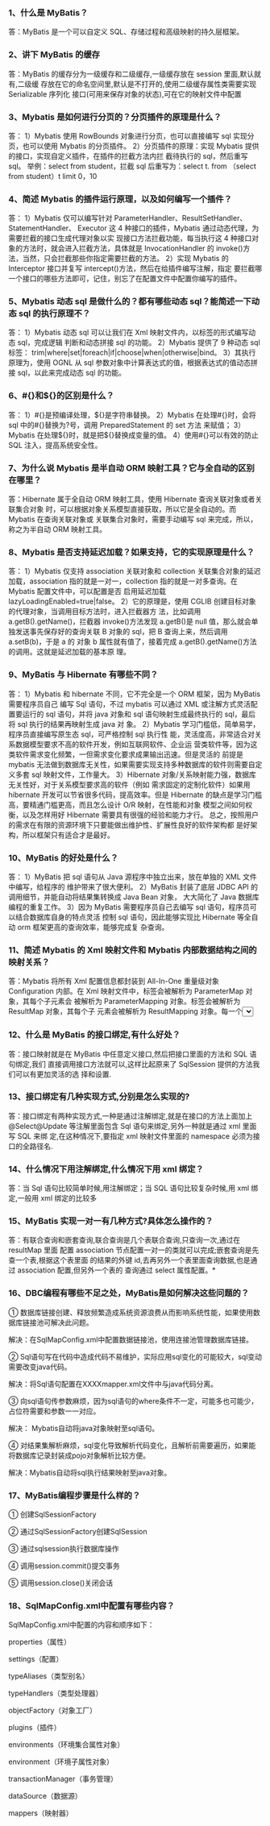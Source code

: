 ### **1、什么是 MyBatis？**

答：MyBatis 是一个可以自定义 SQL、存储过程和高级映射的持久层框架。

### **2、讲下 MyBatis 的缓存**

答：MyBatis 的缓存分为一级缓存和二级缓存,一级缓存放在 session 里面,默认就有,二级缓
存放在它的命名空间里,默认是不打开的,使用二级缓存属性类需要实现 Serializable 序列化
接口(可用来保存对象的状态),可在它的映射文件中配置<cache/>

### **3、Mybatis 是如何进行分页的？分页插件的原理是什么？**

答：
1）Mybatis 使用 RowBounds 对象进行分页，也可以直接编写 sql 实现分页，也可以使用
Mybatis 的分页插件。
2）分页插件的原理：实现 Mybatis 提供的接口，实现自定义插件，在插件的拦截方法内拦
截待执行的 sql，然后重写 sql。
举例：select from student，拦截 sql 后重写为：select t. from （select from student）t
limit 0，10

### **4、简述 Mybatis 的插件运行原理，以及如何编写一个插件？**

答：
1）Mybatis 仅可以编写针对 ParameterHandler、ResultSetHandler、StatementHandler、
Executor 这 4 种接口的插件，Mybatis 通过动态代理，为需要拦截的接口生成代理对象以实
现接口方法拦截功能，每当执行这 4 种接口对象的方法时，就会进入拦截方法，具体就是
InvocationHandler 的 invoke()方法，当然，只会拦截那些你指定需要拦截的方法。
2）实现 Mybatis 的 Interceptor 接口并复写 intercept()方法，然后在给插件编写注解，指定
要拦截哪一个接口的哪些方法即可，记住，别忘了在配置文件中配置你编写的插件。

### **5、Mybatis 动态 sql 是做什么的？都有哪些动态 sql？能简述一下动态 sql 的执行原理不？**

答：
1）Mybatis 动态 sql 可以让我们在 Xml 映射文件内，以标签的形式编写动态 sql，完成逻辑
判断和动态拼接 sql 的功能。
2）Mybatis 提供了 9 种动态 sql 标签：
trim|where|set|foreach|if|choose|when|otherwise|bind。
3）其执行原理为，使用 OGNL 从 sql 参数对象中计算表达式的值，根据表达式的值动态拼
接 sql，以此来完成动态 sql 的功能。

### **6、#{}和${}的区别是什么？**

答：
1）#{}是预编译处理，${}是字符串替换。
2）Mybatis 在处理#{}时，会将 sql 中的#{}替换为?号，调用 PreparedStatement 的 set 方法
来赋值；
3）Mybatis 在处理${}时，就是把${}替换成变量的值。
4）使用#{}可以有效的防止 SQL 注入，提高系统安全性。

### **7、为什么说 Mybatis 是半自动 ORM 映射工具？它与全自动的区别在哪里？**

答：Hibernate 属于全自动 ORM 映射工具，使用 Hibernate 查询关联对象或者关联集合对象
时，可以根据对象关系模型直接获取，所以它是全自动的。而 Mybatis 在查询关联对象或
关联集合对象时，需要手动编写 sql 来完成，所以，称之为半自动 ORM 映射工具。

### **8、Mybatis 是否支持延迟加载？如果支持，它的实现原理是什么？**

答：
1）Mybatis 仅支持 association 关联对象和 collection 关联集合对象的延迟加载，association
指的就是一对一，collection 指的就是一对多查询。在 Mybatis 配置文件中，可以配置是否
启用延迟加载 lazyLoadingEnabled=true|false。
2）它的原理是，使用 CGLIB 创建目标对象的代理对象，当调用目标方法时，进入拦截器方
法，比如调用 a.getB().getName()，拦截器 invoke()方法发现 a.getB()是 null 值，那么就会单
独发送事先保存好的查询关联 B 对象的 sql，把 B 查询上来，然后调用 a.setB(b)，于是 a 的
对象 b 属性就有值了，接着完成 a.getB().getName()方法的调用。这就是延迟加载的基本原
理。

### **9、MyBatis 与 Hibernate 有哪些不同？**

答：
1）Mybatis 和 hibernate 不同，它不完全是一个 ORM 框架，因为 MyBatis 需要程序员自己
编写 Sql 语句，不过 mybatis 可以通过 XML 或注解方式灵活配置要运行的 sql 语句，并将
java 对象和 sql 语句映射生成最终执行的 sql，最后将 sql 执行的结果再映射生成 java 对
象。
2）Mybatis 学习门槛低，简单易学，程序员直接编写原生态 sql，可严格控制 sql 执行性
能，灵活度高，非常适合对关系数据模型要求不高的软件开发，例如互联网软件、企业运
营类软件等，因为这类软件需求变化频繁，一但需求变化要求成果输出迅速。但是灵活的
前提是 mybatis 无法做到数据库无关性，如果需要实现支持多种数据库的软件则需要自定
义多套 sql 映射文件，工作量大。
3）Hibernate 对象/关系映射能力强，数据库无关性好，对于关系模型要求高的软件（例如
需求固定的定制化软件）如果用 hibernate 开发可以节省很多代码，提高效率。但是
Hibernate 的缺点是学习门槛高，要精通门槛更高，而且怎么设计 O/R 映射，在性能和对象
模型之间如何权衡，以及怎样用好 Hibernate 需要具有很强的经验和能力才行。
总之，按照用户的需求在有限的资源环境下只要能做出维护性、扩展性良好的软件架构都
是好架构，所以框架只有适合才是最好。

### **10、MyBatis 的好处是什么？**

答：
1）MyBatis 把 sql 语句从 Java 源程序中独立出来，放在单独的 XML 文件中编写，给程序的
维护带来了很大便利。
2）MyBatis 封装了底层 JDBC API 的调用细节，并能自动将结果集转换成 Java Bean 对象，
大大简化了 Java 数据库编程的重复工作。
3）因为 MyBatis 需要程序员自己去编写 sql 语句，程序员可以结合数据库自身的特点灵活
控制 sql 语句，因此能够实现比 Hibernate 等全自动 orm 框架更高的查询效率，能够完成复
杂查询。

### **11、简述 Mybatis 的 Xml 映射文件和 Mybatis 内部数据结构之间的映射关系？**

答：Mybatis 将所有 Xml 配置信息都封装到 All-In-One 重量级对象 Configuration 内部。在
Xml 映射文件中，<parameterMap>标签会被解析为 ParameterMap 对象，其每个子元素会
被解析为 ParameterMapping 对象。<resultMap>标签会被解析为 ResultMap 对象，其每个子
元素会被解析为 ResultMapping 对象。每一个<select>、<insert>、<update>、<delete>标签
均会被解析为 MappedStatement 对象，标签内的 sql 会被解析为 BoundSql 对象。

### **12、什么是 MyBatis 的接口绑定,有什么好处？**

答：接口映射就是在 MyBatis 中任意定义接口,然后把接口里面的方法和 SQL 语句绑定,我们
直接调用接口方法就可以,这样比起原来了 SqlSession 提供的方法我们可以有更加灵活的选
择和设置.

### **13、接口绑定有几种实现方式,分别是怎么实现的?**

答：接口绑定有两种实现方式,一种是通过注解绑定,就是在接口的方法上面加上
@Select@Update 等注解里面包含 Sql 语句来绑定,另外一种就是通过 xml 里面写 SQL 来绑
定,在这种情况下,要指定 xml 映射文件里面的 namespace 必须为接口的全路径名.

### **14、什么情况下用注解绑定,什么情况下用 xml 绑定？**

答：当 Sql 语句比较简单时候,用注解绑定；当 SQL 语句比较复杂时候,用 xml 绑定,一般用
xml 绑定的比较多

### **15、MyBatis 实现一对一有几种方式?具体怎么操作的？**

答：有联合查询和嵌套查询,联合查询是几个表联合查询,只查询一次,通过在 resultMap 里面
配置 association 节点配置一对一的类就可以完成;嵌套查询是先查一个表,根据这个表里面
的结果的外键 id,去再另外一个表里面查询数据,也是通过 association 配置,但另外一个表的
查询通过 select 属性配置。*

### 16、**DBC编程有哪些不足之处，MyBatis是如何解决这些问题的？**

① 数据库链接创建、释放频繁造成系统资源浪费从而影响系统性能，如果使用数据库链接池可解决此问题。

解决：在SqlMapConfig.xml中配置数据链接池，使用连接池管理数据库链接。

② Sql语句写在代码中造成代码不易维护，实际应用sql变化的可能较大，sql变动需要改变java代码。

解决：将Sql语句配置在XXXXmapper.xml文件中与java代码分离。

③ 向sql语句传参数麻烦，因为sql语句的where条件不一定，可能多也可能少，占位符需要和参数一一对应。

解决： Mybatis自动将java对象映射至sql语句。

④ 对结果集解析麻烦，sql变化导致解析代码变化，且解析前需要遍历，如果能将数据库记录封装成pojo对象解析比较方便。

解决：Mybatis自动将sql执行结果映射至java对象。

### 17、**MyBatis编程步骤是什么样的？**

① 创建SqlSessionFactory

② 通过SqlSessionFactory创建SqlSession

③ 通过sqlsession执行数据库操作

④ 调用session.commit()提交事务

⑤ 调用session.close()关闭会话

### 18、**SqlMapConfig.xml中配置有哪些内容？**

SqlMapConfig.xml中配置的内容和顺序如下：

properties（属性）

settings（配置）

typeAliases（类型别名）

typeHandlers（类型处理器）

objectFactory（对象工厂）

plugins（插件）

environments（环境集合属性对象）

environment（环境子属性对象）

transactionManager（事务管理）

dataSource（数据源）

mappers（映射器）